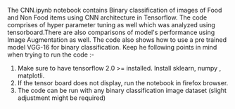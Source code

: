 The CNN.ipynb notebook contains Binary classification of images of Food and Non Food items using CNN architecture in Tensorflow.
The code comprises of hyper parameter tuning as well which was analyzed using tensorboard.There are also comparisons of model's performance using Image Augmentation as well. The code also shows how to use a pre trained model VGG-16 for binary classification. 
Keep he following points in mind when trying to run the code :-
1. Make sure to have tensorflow 2.0 >= installed. Install sklearn, numpy , matplotli.
2. If the tensor board does not display, run the notebook in firefox browser.
3. The code can be run with any binary classification image dataset (slight adjustment might be required)
